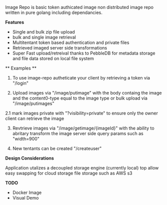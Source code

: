 Image Repo is basic token authicated image non distributed image repo written in pure golang including dependancies.

**Features**

* Single and bulk zip file upload 
* bulk and single image retrieval  
* Multitentant token based authentication and private files 
* Retrieved imaged server side transformations 
* Super Fast upload/retreival thanks to PebbleDB for metadata storage and file data stored on local file system 

** Examples **

1. To use image-repo autheticate your client by retrieving a token via "/login" 

2. Upload images via "/image/putimage" with the body containg the image and the content0-type equal to the image type or bulk upload via "/image/putimages"

2.1 mark images private with "?visibility=private" to ensure only the owner client can retrieve the image 

3. Revtrieve images via "/image/getimage/{imageId}" with the ability to abritary transform the image server side query params such as "width=900" 

4. New tentants can be created "/createuser"

**Design Considerations**

Application utalizes a decoupled storage engine (currently local) top allow easy swapping for cloud storage file storage such as AWS s3 

**TODO** 

* Docker Image 
* Visual Demo  
